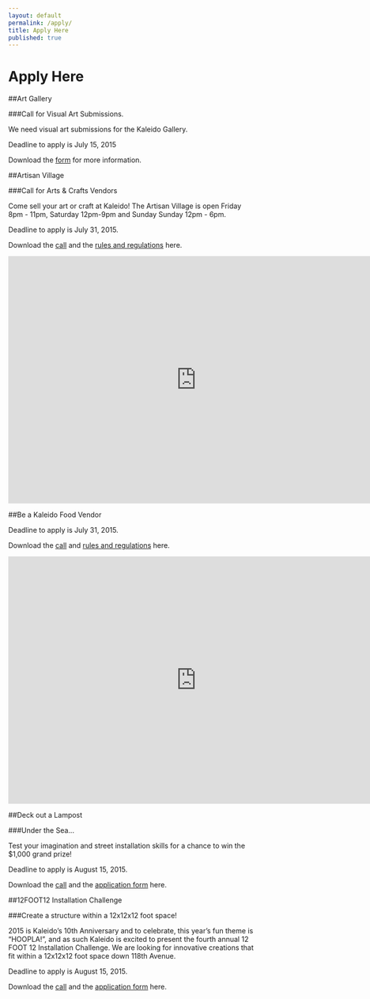 ```yaml
---
layout: default
permalink: /apply/
title: Apply Here
published: true
---
```







# Apply Here

##Art Gallery

###Call for Visual Art Submissions.

We need visual art submissions for the Kaleido Gallery. 

Deadline to apply is July 15, 2015

Download the [form](https://www.dropbox.com/s/8wt4u75zv1fd2x0/2015-ArtGallery.pdf?dl=0) for more information. 

##Artisan Village
 
###Call for Arts & Crafts Vendors
 
Come sell your art or craft at Kaleido! The Artisan Village is open Friday 8pm - 11pm, Saturday 12pm-9pm and Sunday Sunday 12pm - 6pm.

Deadline to apply is July 31, 2015.

Download the [call](https://www.dropbox.com/s/gulsjj02dgtpclh/2015-ArtisanMarket.pdf?dl=0) and the [rules and regulations](https://www.dropbox.com/s/hpot8e4puxijgyj/2015-ArtisanMarket-RulesRegulations.pdf?dl=0) here.

<iframe src="https://docs.google.com/forms/d/1TYKEfo4pCtSl2WX9xs1dSWxec7Hjq9rO1iuk0ESn72s/viewform?embedded=true" width="760" height="500" frameborder="0" marginheight="0" marginwidth="0">Loading...</iframe>

##Be a Kaleido Food Vendor

Deadline to apply is July 31, 2015.

Download the [call](https://www.dropbox.com/s/7qnd6la8uza992b/2015-FoodVendor.pdf?dl=0) and [rules and regulations](https://www.dropbox.com/s/7z3n88zno6zf8da/2015-FoodVendor-Rules.pdf?dl=0) here.

<iframe src="https://docs.google.com/forms/d/1MMhMNX_5PbE65LyjEKhha2K3sLskWjBzuk8XPTh5jLA/viewform?embedded=true" width="760" height="500" frameborder="0" marginheight="0" marginwidth="0">Loading...</iframe>

##Deck out a Lampost
 
###Under the Sea...
 
Test your imagination and street installation skills for a chance to win the $1,000 grand prize!

Deadline to apply is August 15, 2015.

Download the [call](https://www.dropbox.com/s/wb8g49jgfnjzm0n/2015-Lamppost-Call.pdf?dl=0) and the [application form](https://www.dropbox.com/s/tolxfz9ci5l62f2/2015-Lampost-Application.pdf?dl=0) here. 

##12FOOT12 Installation Challenge
 
###Create a structure within a 12x12x12 foot space!
 
2015 is Kaleido’s 10th Anniversary and to celebrate, this year’s fun theme is “HOOPLA!”, and as such Kaleido is excited to present the fourth annual 12 FOOT 12 Installation Challenge. We are looking for innovative creations that fit within a 12x12x12 foot space down 118th Avenue.

Deadline to apply is August 15, 2015.

Download the [call](https://www.dropbox.com/s/kidiu6vhdy4igdf/2015-12Foot12-Call.pdf?dl=0) and the [application form](https://www.dropbox.com/s/tbaxqvjnkslscmb/2015-12Foot12-Application.pdf?dl=0) here.
